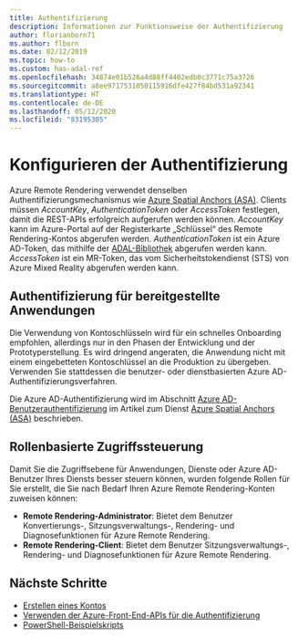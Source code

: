 ```yaml
---
title: Authentifizierung
description: Informationen zur Funktionsweise der Authentifizierung
author: florianborn71
ms.author: flborn
ms.date: 02/12/2019
ms.topic: how-to
ms.custom: has-adal-ref
ms.openlocfilehash: 34874e01b526a4d88ff4402edb0c3771c75a3726
ms.sourcegitcommit: a8ee9717531050115916dfe427f84bd531a92341
ms.translationtype: HT
ms.contentlocale: de-DE
ms.lasthandoff: 05/12/2020
ms.locfileid: "83195305"
---
```

# <a name="configure-authentication"></a>Konfigurieren der Authentifizierung

Azure Remote Rendering verwendet denselben Authentifizierungsmechanismus wie [Azure Spatial Anchors (ASA)](https://docs.microsoft.com/azure/spatial-anchors/concepts/authentication?tabs=csharp). Clients müssen *AccountKey*, *AuthenticationToken* oder *AccessToken* festlegen, damit die REST-APIs erfolgreich aufgerufen werden können. *AccountKey* kann im Azure-Portal auf der Registerkarte „Schlüssel“ des Remote Rendering-Kontos abgerufen werden. *AuthenticationToken* ist ein Azure AD-Token, das mithilfe der [ADAL-Bibliothek](https://docs.microsoft.com/azure/active-directory/develop/active-directory-authentication-libraries) abgerufen werden kann. *AccessToken* ist ein MR-Token, das vom Sicherheitstokendienst (STS) von Azure Mixed Reality abgerufen werden kann.

## <a name="authentication-for-deployed-applications"></a>Authentifizierung für bereitgestellte Anwendungen

 Die Verwendung von Kontoschlüsseln wird für ein schnelles Onboarding empfohlen, allerdings nur in den Phasen der Entwicklung und der Prototyperstellung. Es wird dringend angeraten, die Anwendung nicht mit einem eingebetteten Kontoschlüssel an die Produktion zu übergeben. Verwenden Sie stattdessen die benutzer- oder dienstbasierten Azure AD-Authentifizierungsverfahren.

 Die Azure AD-Authentifizierung wird im Abschnitt [Azure AD-Benutzerauthentifizierung](https://docs.microsoft.com/azure/spatial-anchors/concepts/authentication?tabs=csharp#azure-ad-user-authentication) im Artikel zum Dienst [Azure Spatial Anchors (ASA)](https://docs.microsoft.com/azure/spatial-anchors/) beschrieben.

## <a name="role-based-access-control"></a>Rollenbasierte Zugriffssteuerung

Damit Sie die Zugriffsebene für Anwendungen, Dienste oder Azure AD-Benutzer Ihres Diensts besser steuern können, wurden folgende Rollen für Sie erstellt, die Sie nach Bedarf Ihren Azure Remote Rendering-Konten zuweisen können:

* **Remote Rendering-Administrator**: Bietet dem Benutzer Konvertierungs-, Sitzungsverwaltungs-, Rendering- und Diagnosefunktionen für Azure Remote Rendering.
* **Remote Rendering-Client**: Bietet dem Benutzer Sitzungsverwaltungs-, Rendering- und Diagnosefunktionen für Azure Remote Rendering.

## <a name="next-steps"></a>Nächste Schritte

* [Erstellen eines Kontos](create-an-account.md)
* [Verwenden der Azure-Front-End-APIs für die Authentifizierung](frontend-apis.md)
* [PowerShell-Beispielskripts](../samples/powershell-example-scripts.md)
